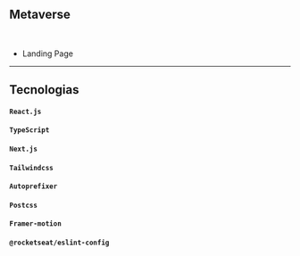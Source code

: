 ## Metaverse

<br/>

- Landing Page 
  
<hr>

## **Tecnologias**

#### `React.js`

#### `TypeScript`

#### `Next.js`

#### `Tailwindcss`

#### `Autoprefixer`

#### `Postcss`

#### `Framer-motion`

#### `@rocketseat/eslint-config`
